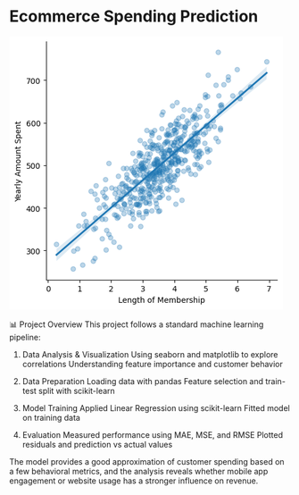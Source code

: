 # Ecommerce Spending Prediction

![Linear Regression](output.png)

📊 Project Overview
This project follows a standard machine learning pipeline:

1. Data Analysis & Visualization
Using seaborn and matplotlib to explore correlations
Understanding feature importance and customer behavior

2. Data Preparation
Loading data with pandas
Feature selection and train-test split with scikit-learn

3. Model Training
Applied Linear Regression using scikit-learn
Fitted model on training data

4. Evaluation
Measured performance using MAE, MSE, and RMSE
Plotted residuals and prediction vs actual values

The model provides a good approximation of customer spending based on a few behavioral metrics, and the analysis reveals whether mobile app engagement or website usage has a stronger influence on revenue.
